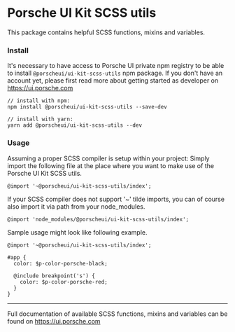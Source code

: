 # Porsche UI Kit SCSS utils
This package contains helpful SCSS functions, mixins and variables.

### Install
It's necessary to have access to Porsche UI private npm registry to be able to install `@porscheui/ui-kit-scss-utils` npm package. If you don't have an account yet, please first read more about getting started as developer on https://ui.porsche.com

```
// install with npm:
npm install @porscheui/ui-kit-scss-utils --save-dev

// install with yarn:
yarn add @porscheui/ui-kit-scss-utils --dev
```

### Usage
Assuming a proper SCSS compiler is setup within your project: Simply import the following file 
at the place where you want to make use of the Porsche UI Kit SCSS utils.

```
@import '~@porscheui/ui-kit-scss-utils/index';
```

If your SCSS compiler does not support '~' tilde imports, you can of course also import it via
path from your node_modules.

```
@import 'node_modules/@porscheui/ui-kit-scss-utils/index';
```

Sample usage might look like following example.

```
@import '~@porscheui/ui-kit-scss-utils/index';

#app {
  color: $p-color-porsche-black;
  
  @include breakpoint('s') {
    color: $p-color-porsche-red;
  }
}
```

---

Full documentation of available SCSS functions, mixins and variables can be found on https://ui.porsche.com